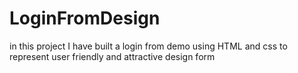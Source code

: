 # LoginFromDesign
in this project I have built a login from demo using HTML and css to represent user friendly and attractive design form
